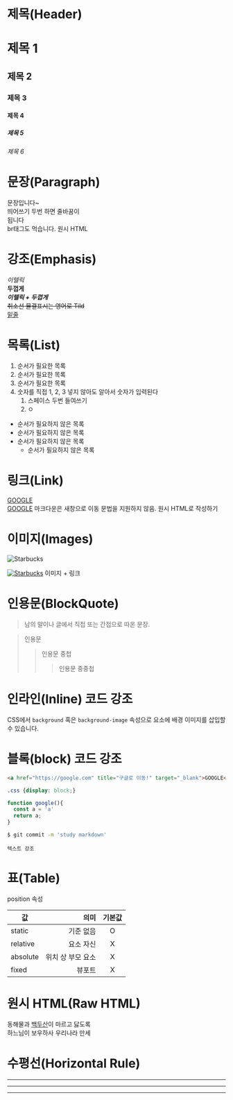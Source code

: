 # 제목(Header) 

# 제목 1
## 제목 2
### 제목 3
#### 제목 4
##### 제목 5
###### 제목 6

# 문장(Paragraph)
문장입니다~  
띄어쓰기 두번 하면 줄바꿈이  
됩니다 <br />
br태그도 먹습니다. 원시 HTML

# 강조(Emphasis)
_이텔릭_  
**두껍게**  
**_이텔릭 + 두껍게_**  
~~취소선 물결표시는 영어로 Tild~~  
<u>밑줄</u>

# 목록(List)
1. 순서가 필요한 목록
1. 순서가 필요한 목록
1. 순서가 필요한 목록
1. 숫자를 직접 1, 2, 3 넣지 않아도 알아서 숫자가 입력된다
   1. 스페이스 두번 들여쓰기
   1. ㅇ

- 순서가 필요하지 않은 목록
- 순서가 필요하지 않은 목록
- 순서가 필요하지 않은 목록
  - 순서가 필요하지 않은 목록

# 링크(Link)
<a href="https://google.com" title="구글로 이동!" target="_blank">GOOGLE</a>  
[GOOGLE](https://google.com "구글로 이동!") 
마크다운은 새창으로 이동 문법을 지원하지 않음. 원시 HTML로 작성하기

# 이미지(Images)
![Starbucks](https://peaceful-torvalds-63c123.netlify.app/images/starbucks_logo.png)  

[![Starbucks](https://peaceful-torvalds-63c123.netlify.app/images/starbucks_logo.png)](https://peaceful-torvalds-63c123.netlify.app/index.html)
이미지 + 링크

# 인용문(BlockQuote)
> 남의 말이나 글에서 직접 또는 간접으로 따온 문장.  

> 인용문
>> 인용문 중첩
>>> 인용문 중중첩

# 인라인(Inline) 코드 강조
CSS에서 `background` 혹은
`background-image` 속성으로 요소에 배경 이미지를 삽입할 수 있습니다.

# 블록(block) 코드 강조
```html
<a href="https://google.com" title="구글로 이동!" target="_blank">GOOGLE</a>  
```

```css
.css {display: block;}
```

```javascript
function google(){
  const a = 'a'
  return a;
}
```

```bash
$ git commit -m 'study markdown'
```

```plaintext
텍스트 강조
```

# 표(Table)
position 속성

값 | 의미 | 기본값  
--|--:|:--:
static | 기준 없음 | O
relative | 요소 자신 | X
absolute | 위치 상 부모 요소 | X
fixed | 뷰포트 | X

# 원시 HTML(Raw HTML)

동해물과 <span style="text-decoration: underline;">백두산</span>이 마르고 닳도록<br />
하느님이 보우하사 우리나라 만세

# 수평선(Horizontal Rule)
---

***

___